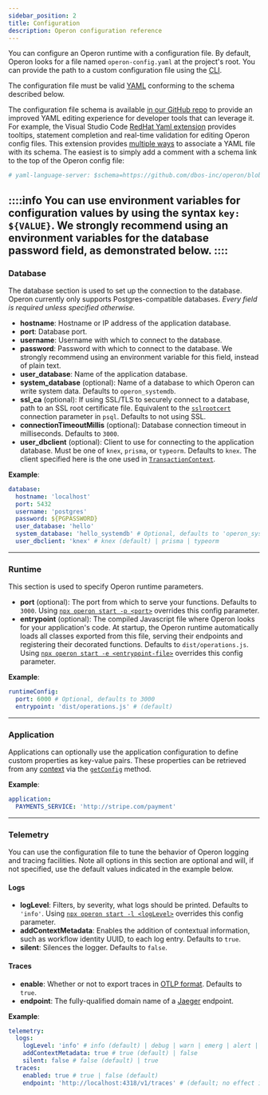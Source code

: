 ```yaml
---
sidebar_position: 2
title: Configuration
description: Operon configuration reference
---
```


You can configure an Operon runtime with a configuration file.
By default, Operon looks for a file named `operon-config.yaml` at the project's root.
You can provide the path to a custom configuration file using the [CLI](./cli).

The configuration file must be valid [YAML](https://yaml.org/) conforming to the schema described below.

The configuration file schema is available [in our GitHub repo](https://github.com/dbos-inc/operon/blob/main/operon-config.schema.json)
to provide an improved YAML editing experience for developer tools that can leverage it.
For example, the Visual Studio Code [RedHat Yaml extension](https://marketplace.visualstudio.com/items?itemName=redhat.vscode-yaml)
provides tooltips, statement completion and real-time validation for editing Operon config files. 
This extension provides [multiple ways](https://github.com/redhat-developer/vscode-yaml#associating-schemas) to associate a YAML file with its schema.
The easiest is to simply add a comment with a schema link to the top of the Operon config file:

```yaml
# yaml-language-server: $schema=https://github.com/dbos-inc/operon/blob/main/operon-config.schema.json
```

::::info
You can use environment variables for configuration values by using the syntax `key: ${VALUE}`. 
We strongly recommend using an environment variables for the database password field, as demonstrated below.
::::
---

### Database

The database section is used to set up the connection to the database.
Operon currently only supports Postgres-compatible databases.
*Every field is required unless specified otherwise.*

- **hostname**: Hostname or IP address of the application database.
- **port**: Database port.
- **username**: Username with which to connect to the database.
- **password**: Password with which to connect to the database.  We strongly recommend using an environment variable for this field, instead of plain text.
- **user_database**: Name of the application database.
- **system_database** (optional): Name of a database to which Operon can write system data.  Defaults to `operon_systemdb`.
- **ssl_ca** (optional): If using SSL/TLS to securely connect to a database, path to an SSL root certificate file.  Equivalent to the [`sslrootcert`](https://www.postgresql.org/docs/current/libpq-ssl.html) connection parameter in `psql`.  Defaults to not using SSL.
- **connectionTimeoutMillis** (optional): Database connection timeout in milliseconds. Defaults to `3000`.
- **user_dbclient** (optional): Client to use for connecting to the application database. Must be one of `knex`, `prisma`, or `typeorm`.  Defaults to `knex`.  The client specified here is the one used in [`TransactionContext`](../api-reference/contexts#transactioncontextt).

**Example**:

```yaml
database:
  hostname: 'localhost'
  port: 5432
  username: 'postgres'
  password: ${PGPASSWORD}
  user_database: 'hello'
  system_database: 'hello_systemdb' # Optional, defaults to 'operon_systemdb'
  user_dbclient: 'knex' # knex (default) | prisma | typeorm
```

---

### Runtime

This section is used to specify Operon runtime parameters.

- **port** (optional): The port from which to serve your functions. Defaults to `3000`. Using [`npx operon start -p <port>`](./cli#npx-operon-start) overrides this config parameter.
- **entrypoint** (optional): The compiled Javascript file where Operon looks for your application's code. At startup, the Operon runtime automatically loads all classes exported from this file, serving their endpoints and registering their decorated functions.  Defaults to `dist/operations.js`. Using [`npx operon start -e <entrypoint-file>`](./cli#npx-operon-start) overrides this config parameter.

**Example**:

```yaml
runtimeConfig:
  port: 6000 # Optional, defaults to 3000
  entrypoint: 'dist/operations.js' # (default)
```
---

### Application

Applications can optionally use the application configuration to define custom properties as key-value pairs.
These properties can be retrieved from any [context](./contexts) via the [`getConfig`](../api-reference/contexts#ctxtgetconfigkey) method.

**Example**:
```yaml
application:
  PAYMENTS_SERVICE: 'http://stripe.com/payment'
```

---

### Telemetry

You can use the configuration file to tune the behavior of Operon logging and tracing facilities.
Note all options in this section are optional and will, if not specified, use the default values indicated in the example below.

#### Logs
- **logLevel**: Filters, by severity, what logs should be printed. Defaults to `'info'`. Using [`npx operon start -l <logLevel>`](./cli#npx-operon-start) overrides this config parameter.
- **addContextMetadata**: Enables the addition of contextual information, such as workflow identity UUID, to each log entry. Defaults to `true`.
- **silent**: Silences the logger. Defaults to `false`.

#### Traces
- **enable**: Whether or not to export traces in [OTLP format](https://github.com/open-telemetry/opentelemetry-proto/blob/main/docs/specification.md). Defaults to `true`.
- **endpoint**: The fully-qualified domain name of a [Jaeger](https://Jaegertracing.io) endpoint. 

**Example**:

```yaml
telemetry:
  logs:
    logLevel: 'info' # info (default) | debug | warn | emerg | alert | crit | error
    addContextMetadata: true # true (default) | false
    silent: false # false (default) | true
  traces:
    enabled: true # true | false (default)
    endpoint: 'http://localhost:4318/v1/traces' # (default; no effect if enabled=false)
```
